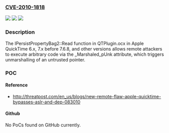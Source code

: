 ### [CVE-2010-1818](https://cve.mitre.org/cgi-bin/cvename.cgi?name=CVE-2010-1818)
![](https://img.shields.io/static/v1?label=Product&message=n%2Fa&color=blue)
![](https://img.shields.io/static/v1?label=Version&message=n%2Fa&color=blue)
![](https://img.shields.io/static/v1?label=Vulnerability&message=n%2Fa&color=brighgreen)

### Description

The IPersistPropertyBag2::Read function in QTPlugin.ocx in Apple QuickTime 6.x, 7.x before 7.6.8, and other versions allows remote attackers to execute arbitrary code via the _Marshaled_pUnk attribute, which triggers unmarshalling of an untrusted pointer.

### POC

#### Reference
- http://threatpost.com/en_us/blogs/new-remote-flaw-apple-quicktime-bypasses-aslr-and-dep-083010

#### Github
No PoCs found on GitHub currently.

